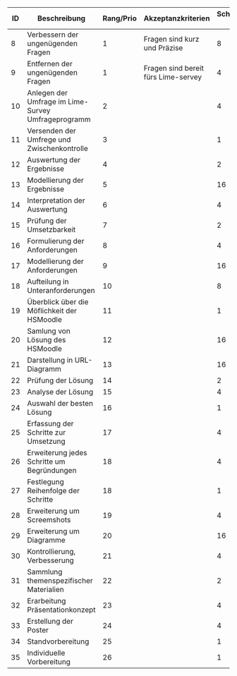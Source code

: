  ID | Beschreibung | Rang/Prio | Akzeptanzkriterien| Schätzung(Aufwand in PH)| Zugeteilt am | 
----|--------------|-------|---------|---------|---------|
 8|Verbessern der ungenügenden Fragen | 1 | Fragen sind kurz und Präzise| 8 | 20160412 |
 9|Entfernen der ungenügenden Fragen | 1 | Fragen sind bereit fürs Lime-servey | 4 | 20160412 |
 10|Anlegen der Umfrage im Lime-Survey Umfrageprogramm | 2 | | 4 |  |
 11| Versenden der Umfrege und Zwischenkontrolle | 3 |  | 1 |  |
 12| Auswertung der Ergebnisse | 4 |  | 2 |  |
 13| Modellierung der Ergebnisse | 5 |  | 16 |  |
 14| Interpretation der Auswertung | 6 |  | 4 |  |
 15| Prüfung der Umsetzbarkeit | 7 |  | 2 |  |
 16| Formulierung der Anforderungen | 8 |  | 4 |  |
 17| Modellierung der Anforderungen | 9 |  | 16 |  |
 18| Aufteilung in Unteranforderungen | 10 |  | 8 |  |
 19| Überblick über die Möflichkeit der HSMoodle | 11 |  | 1 |  |
 20| Samlung von Lösung des HSMoodle | 12 |  | 16 |  |
 21| Darstellung in URL-Diagramm | 13 |  | 16 |  |
 22| Prüfung der Lösung | 14 |  | 2 |  |
 23| Analyse der Lösung | 15 |  | 4 |  |
 24| Auswahl der besten Lösung | 16 |  | 1 |  |
 25| Erfassung der Schritte zur Umsetzung | 17 |  | 4 |  |
 26| Erweiterung jedes Schritte um Begründungen | 18 |  | 4 |  |
 27| Festlegung Reihenfolge der Schritte | 18 |  | 1 |  |
 28| Erweiterung um Screemshots | 19 |  | 4 |  |
 29| Erweiterung um Diagramme | 20 |  | 16 |  |
 30| Kontrollierung, Verbesserung | 21 |  | 4 |  |
 31| Sammlung themenspezifischer Materialien | 22 |  | 2 |  |
 32| Erarbeitung Präsentationkonzept | 23 |  | 4 |  |
 33| Erstellung der Poster | 24 |  | 4 |  |
 34| Standvorbereitung | 25 |  | 1 |  |
 35| Individuelle Vorbereitung | 26 |  | 1 |  |
